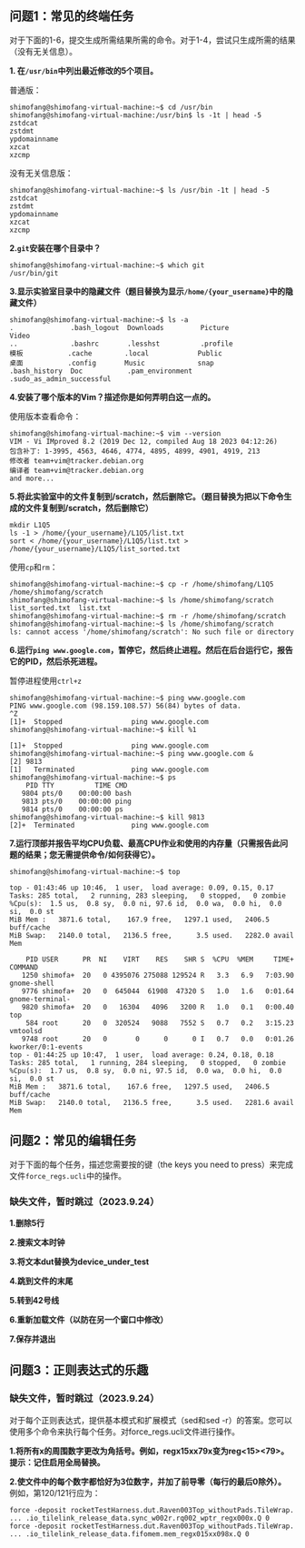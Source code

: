 ## 问题1：常见的终端任务

对于下面的1-6，提交生成所需结果所需的命令。对于1-4，尝试只生成所需的结果（没有无关信息）。

**1. 在`/usr/bin`中列出最近修改的5个项目。**

普通版：

```shell
shimofang@shimofang-virtual-machine:~$ cd /usr/bin
shimofang@shimofang-virtual-machine:/usr/bin$ ls -1t | head -5
zstdcat
zstdmt
ypdomainname
xzcat
xzcmp
```

没有无关信息版：

```shell
shimofang@shimofang-virtual-machine:~$ ls /usr/bin -1t | head -5
zstdcat
zstdmt
ypdomainname
xzcat
xzcmp

```

**2.`git`安装在哪个目录中？**

```shell
shimofang@shimofang-virtual-machine:~$ which git
/usr/bin/git
```

**3.显示实验室目录中的隐藏文件（题目替换为显示`/home/{your_username}`中的隐藏文件）**

```shell
shimofang@shimofang-virtual-machine:~$ ls -a
.              .bash_logout  Downloads         Picture                    Video
..             .bashrc       .lesshst          .profile
模板           .cache        .local            Public
桌面           .config       Music             snap
.bash_history  Doc           .pam_environment  .sudo_as_admin_successful
```

**4.安装了哪个版本的Vim？描述你是如何弄明白这一点的。**

使用版本查看命令：

```shell
shimofang@shimofang-virtual-machine:~$ vim --version
VIM - Vi IMproved 8.2 (2019 Dec 12, compiled Aug 18 2023 04:12:26)
包含补丁: 1-3995, 4563, 4646, 4774, 4895, 4899, 4901, 4919, 213
修改者 team+vim@tracker.debian.org
编译者 team+vim@tracker.debian.org
and more...
```

**5.将此实验室中的文件复制到/scratch，然后删除它。（题目替换为把以下命令生成的文件复制到/scratch，然后删除它）**

```
mkdir L1Q5
ls -1 > /home/{your_username}/L1Q5/list.txt
sort < /home/{your_username}/L1Q5/list.txt >  /home/{your_username}/L1Q5/list_sorted.txt
```

使用`cp`和`rm`：

```shell
shimofang@shimofang-virtual-machine:~$ cp -r /home/shimofang/L1Q5 /home/shimofang/scratch
shimofang@shimofang-virtual-machine:~$ ls /home/shimofang/scratch
list_sorted.txt  list.txt
shimofang@shimofang-virtual-machine:~$ rm -r /home/shimofang/scratch
shimofang@shimofang-virtual-machine:~$ ls /home/shimofang/scratch
ls: cannot access '/home/shimofang/scratch': No such file or directory
```

**6.运行`ping www.google.com`，暂停它，然后终止进程。然后在后台运行它，报告它的PID，然后杀死进程。**

暂停进程使用`ctrl+z`

```shell
shimofang@shimofang-virtual-machine:~$ ping www.google.com
PING www.google.com (98.159.108.57) 56(84) bytes of data.
^Z
[1]+  Stopped                 ping www.google.com
shimofang@shimofang-virtual-machine:~$ kill %1

[1]+  Stopped                 ping www.google.com
shimofang@shimofang-virtual-machine:~$ ping www.google.com &
[2] 9813
[1]   Terminated              ping www.google.com
shimofang@shimofang-virtual-machine:~$ ps
    PID TTY          TIME CMD
   9804 pts/0    00:00:00 bash
   9813 pts/0    00:00:00 ping
   9814 pts/0    00:00:00 ps
shimofang@shimofang-virtual-machine:~$ kill 9813
[2]+  Terminated              ping www.google.com
```

**7.运行顶部并报告平均CPU负载、最高CPU作业和使用的内存量（只需报告此问题的结果；您无需提供命令/如何获得它）。**

```shell
shimofang@shimofang-virtual-machine:~$ top

top - 01:43:46 up 10:46,  1 user,  load average: 0.09, 0.15, 0.17
Tasks: 285 total,   2 running, 283 sleeping,   0 stopped,   0 zombie
%Cpu(s):  1.5 us,  0.8 sy,  0.0 ni, 97.6 id,  0.0 wa,  0.0 hi,  0.0 si,  0.0 st
MiB Mem :   3871.6 total,    167.9 free,   1297.1 used,   2406.5 buff/cache
MiB Swap:   2140.0 total,   2136.5 free,      3.5 used.   2282.0 avail Mem 

    PID USER      PR  NI    VIRT    RES    SHR S  %CPU  %MEM     TIME+ COMMAND                              
   1250 shimofa+  20   0 4395076 275088 129524 R   3.3   6.9   7:03.90 gnome-shell                          
   9776 shimofa+  20   0  645044  61908  47320 S   1.0   1.6   0:01.64 gnome-terminal-                      
   9820 shimofa+  20   0   16304   4096   3200 R   1.0   0.1   0:00.40 top                                  
    584 root      20   0  320524   9088   7552 S   0.7   0.2   3:15.23 vmtoolsd                             
   9748 root      20   0       0      0      0 I   0.7   0.0   0:01.26 kworker/0:1-events                   
top - 01:44:25 up 10:47,  1 user,  load average: 0.24, 0.18, 0.18
Tasks: 285 total,   1 running, 284 sleeping,   0 stopped,   0 zombie
%Cpu(s):  1.7 us,  0.8 sy,  0.0 ni, 97.5 id,  0.0 wa,  0.0 hi,  0.0 si,  0.0 st
MiB Mem :   3871.6 total,    167.6 free,   1297.5 used,   2406.5 buff/cache
MiB Swap:   2140.0 total,   2136.5 free,      3.5 used.   2281.6 avail Mem 
```

## 问题2：常见的编辑任务

对于下面的每个任务，描述您需要按的键（the keys you need to press）来完成文件`force_regs.ucli`中的操作。

### 缺失文件，暂时跳过（2023.9.24）


**1.删除5行**

**2.搜索文本时钟**

**3.将文本dut替换为device_under_test**

**4.跳到文件的末尾**

**5.转到42号线**

**6.重新加载文件（以防在另一个窗口中修改）**

**7.保存并退出**

## 问题3：正则表达式的乐趣

### 缺失文件，暂时跳过（2023.9.24）

对于每个正则表达式，提供基本模式和扩展模式（sed和sed -r）的答案。您可以使用多个命令来执行每个任务。对force_regs.ucli文件进行操作。

**1.将所有x的周围数字更改为角括号。例如，regx15xx79x变为reg<15><79>。提示：记住启用全局替换。**

**2.使文件中的每个数字都恰好为3位数字，并加了前导零（每行的最后0除外）。** 例如，第120/121行应为：

```
force -deposit rocketTestHarness.dut.Raven003Top_withoutPads.TileWrap.
... .io_tilelink_release_data.sync_w002r.rq002_wptr_regx000x.Q 0
force -deposit rocketTestHarness.dut.Raven003Top_withoutPads.TileWrap.
... .io_tilelink_release_data.fifomem.mem_regx015xx098x.Q 0
```

